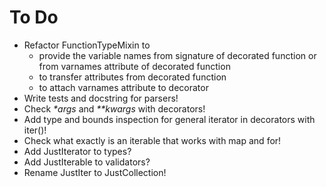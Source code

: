 # To Do
- Refactor FunctionTypeMixin to
  - provide the variable names from signature of decorated function or from varnames attribute of decorated function
  - to transfer attributes from decorated function
  - to attach varnames attribute to decorator
- Write tests and docstring for parsers!
- Check _*args_ and _**kwargs_ with decorators!
- Add type and bounds inspection for general iterator in decorators with iter()!
- Check what exactly is an iterable that works with map and for!
- Add JustIterator to types?
- Add JustIterable to validators?
- Rename JustIter to JustCollection!
